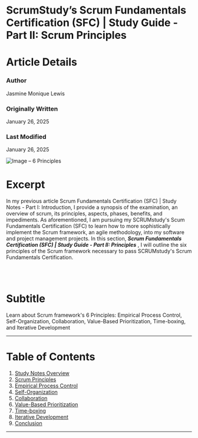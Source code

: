 # ScrumStudy’s Scrum Fundamentals Certification (SFC) | Study Guide - Part II: Scrum Principles

# Article Details
### Author
Jasmine Monique Lewis

### Originally Written
January 26, 2025

### Last Modified
January 26, 2025

![Image – 6 Principles](https://github.com/jasmineMLewis/Articles/blob/Production/certifications/scrum-fundamentals-certification/assets/part-ii-principles/sfc-part-ii-title-principles.png)


# Excerpt
In my previous article Scrum Fundamentals Certification (SFC) | Study Notes - Part I: Introduction, I provide a 
synopsis of the examination, an overview of scrum, its principles, aspects, phases, benefits, and impediments. As 
aforementioned, I am pursuing my SCRUMstudy's Scum Fundamentals Certification (SFC) to learn how to more 
sophistically implement the Scrum framework, an agile methodology, into my software and project management
projects. In this section, ***Scrum Fundamentals Certification (SFC) | Study Guide - Part II: Principles*** , 
I will outline the six principles of the Scrum framework necessary to pass SCRUMstudy's Scrum Fundamentals Certification.

<br/>
<br/>

# Subtitle
Learn about Scrum framework's 6 Principles: Empirical Process Control, Self-Organization, Collaboration,
Value-Based Prioritization, Time-boxing, and Iterative Development

---

# Table of Contents 
1. [Study Notes Overview](#study-notes-overview)
2. [Scrum Principles](#scrum-principles)
3. [Empirical Process Control](#empirical-process-control)
4. [Self-Organization](#self-organization)
5. [Collaboration](#collaboration)
6. [Value-Based Prioritization](#value-based-prioritization)
7. [Time-boxing](#time-boxing)
8. [Iterative Development](#iterative-development)
9. [Conclusion](#conclusion)

---

<br/>
